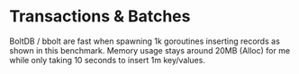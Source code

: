 # Transactions & Batches

BoltDB / bbolt are fast when spawning 1k goroutines inserting records as shown in this benchmark. Memory usage stays around 20MB (Alloc) for me while only taking 10 seconds to insert 1m key/values.

